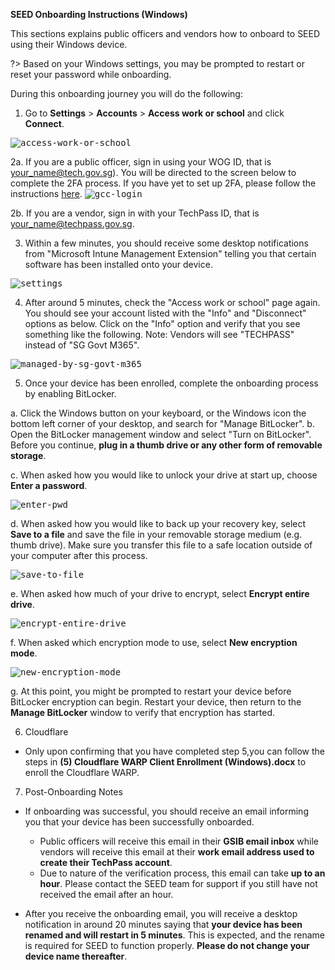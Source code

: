 **SEED Onboarding Instructions (Windows)**

This sections explains public officers and vendors how to onboard to SEED using their Windows device.


?>  Based on your Windows settings, you may be prompted to restart or reset your password while onboarding.

During this onboarding journey you will do the following:

1. Go to **Settings** > **Accounts** > **Access work or school** and click **Connect**.

<kbd>![access-work-or-school](images/onboarding-instructions-for-windows/access-work-or-school.png)</kbd>

2a. If you are a public officer, sign in using your WOG ID, that is your_name@tech.gov.sg). You will be directed to the screen below to complete the 2FA process. If you have yet to set up 2FA, please follow the instructions [here](https://account.activedirectory.windowsazure.com/Proofup.aspx).
<kbd>![gcc-login](images/onboarding-instructions-for-windows/gcc-login.png)</kbd>

2b. If you are a vendor, sign in with your TechPass ID, that is your_name@techpass.gov.sg.

3. Within a few minutes, you should receive some desktop notifications from &quot;Microsoft Intune Management Extension&quot; telling you that certain software has been installed onto your device.

<kbd>![settings](images/onboarding-instructions-for-windows/settings.png)</kbd>

4. After around 5 minutes, check the &quot;Access work or school&quot; page again. You should see your account listed with the &quot;Info&quot; and &quot;Disconnect&quot; options as below. Click on the &quot;Info&quot; option and verify that you see something like the following. Note: Vendors will see &quot;TECHPASS&quot; instead of &quot;SG Govt M365&quot;.

<kbd>![managed-by-sg-govt-m365](images/onboarding-instructions-for-windows/managed-by-sg-govt-m365.png)</kbd>

5. Once your device has been enrolled, complete the onboarding process by enabling BitLocker.


a. Click the Windows button on your keyboard, or the Windows icon the bottom left corner of your desktop, and search for &quot;Manage BitLocker&quot;.
b. Open the BitLocker management window and select &quot;Turn on BitLocker&quot;. Before you continue, **plug in a thumb drive or any other form of removable storage**.

c. When asked how you would like to unlock your drive at start up, choose **Enter a password**.

<kbd>![enter-pwd](images/onboarding-instructions-for-windows/enter-pwd.png)</kbd>

d. When asked how you would like to back up your recovery key, select **Save to a file** and save the file in your removable storage medium (e.g. thumb drive). Make sure you transfer this file to a safe location outside of your computer after this process.

<kbd>![save-to-file](images/onboarding-instructions-for-windows/save-to-file.png)</kbd>

e. When asked how much of your drive to encrypt, select **Encrypt entire drive**.

<kbd>![encrypt-entire-drive](images/onboarding-instructions-for-windows/encrypt-entire-drive.png)</kbd>

f. When asked which encryption mode to use, select **New encryption mode**.

<kbd>![new-encryption-mode](images/onboarding-instructions-for-windows/new-encryption-mode.png)</kbd>

g. At this point, you might be prompted to restart your device before BitLocker encryption can begin. Restart your device, then return to the **Manage BitLocker** window to verify that encryption has started.

6. Cloudflare

- Only upon confirming that you have completed step 5,you can follow the steps in **(5) Cloudflare WARP Client Enrollment (Windows).docx** to enroll the Cloudflare WARP.

7. Post-Onboarding Notes

- If onboarding was successful, you should receive an email informing you that your device has been successfully onboarded.
  - Public officers will receive this email in their **GSIB email inbox** while vendors will receive this email at their **work email address used to create their TechPass account**.
  - Due to nature of the verification process, this email can take **up to an hour**. Please contact the SEED team for support if you still have not received the email after an hour.

- After you receive the onboarding email, you will receive a desktop notification in around 20 minutes saying that **your device has been renamed and will restart in 5 minutes**. This is expected, and the rename is required for SEED to function properly. **Please do not change your device name thereafter**.

